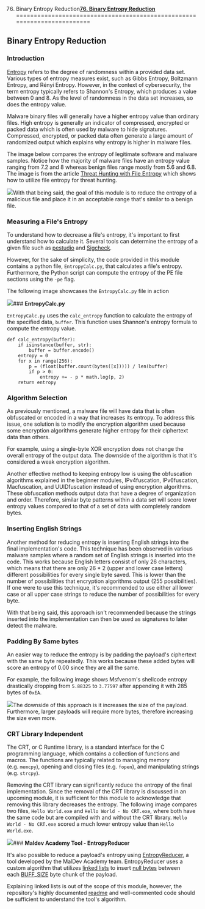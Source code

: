76. Binary Entropy Reduction[**76. Binary Entropy Reduction**](https://maldevacademy.com/modules/76)
========================================================================

**Binary Entropy Reduction**
----------------------------

### **Introduction**

[Entropy](https://en.wikipedia.org/wiki/Entropy_(information_theory)) refers to the degree of randomness within a provided data set. Various types of entropy measures exist, such as Gibbs Entropy, Boltzmann Entropy, and Rényi Entropy. However, in the context of cybersecurity, the term entropy typically refers to Shannon's Entropy, which produces a value between 0 and 8. As the level of randomness in the data set increases, so does the entropy value.

Malware binary files will generally have a higher entropy value than ordinary files. High entropy is generally an indicator of compressed, encrypted or packed data which is often used by malware to hide signatures. Compressed, encrypted, or packed data often generate a large amount of randomized output which explains why entropy is higher in malware files.

The image below compares the entropy of legitimate software and malware samples. Notice how the majority of malware files have an entropy value ranging from 7.2 and 8 whereas benign files range mostly from 5.6 and 6.8. The image is from the article [Threat Hunting with File Entropy](https://practicalsecurityanalytics.com/file-entropy/) which shows how to utilize file entropy for threat hunting.

[![](76%20Binary%20Entropy%20Reduction%20e582eb6f4c64486f9a656a5b9e9d993b/entropy-reduction-123023359-a3cbf186-3de6-4628-b920-1d7a8efdb169.png)](76%20Binary%20Entropy%20Reduction%20e582eb6f4c64486f9a656a5b9e9d993b/entropy-reduction-123023359-a3cbf186-3de6-4628-b920-1d7a8efdb169.png)With that being said, the goal of this module is to reduce the entropy of a malicious file and place it in an acceptable range that's similar to a benign file.

### **Measuring a File's Entropy**

To understand how to decrease a file's entropy, it's important to first understand how to calculate it. Several tools can determine the entropy of a given file such as [pestudio](https://www.winitor.com/download) and [Sigcheck](https://learn.microsoft.com/en-us/sysinternals/downloads/sigcheck).

However, for the sake of simplicity, the code provided in this module contains a python file, `EntropyCalc.py`, that calculates a file's entropy. Furthermore, the Python script can compute the entropy of the PE file sections using the `-pe` flag.

The following image showcases the `EntropyCalc.py` file in action

[![](76%20Binary%20Entropy%20Reduction%20e582eb6f4c64486f9a656a5b9e9d993b/entropy-reduction-223028955-48be70b5-ea5e-43ab-97fa-904c32dd00ea.png)](76%20Binary%20Entropy%20Reduction%20e582eb6f4c64486f9a656a5b9e9d993b/entropy-reduction-223028955-48be70b5-ea5e-43ab-97fa-904c32dd00ea.png)### **EntropyCalc.py**

`EntropyCalc.py` uses the `calc_entropy` function to calculate the entropy of the specified data, `buffer`. This function uses Shannon's entropy formula to compute the entropy value.


```
def calc_entropy(buffer):
    if isinstance(buffer, str):
        buffer = buffer.encode()
    entropy = 0
    for x in range(256):
        p = (float(buffer.count(bytes([x])))) / len(buffer)
        if p > 0:
            entropy += - p * math.log(p, 2)
    return entropy

```
### **Algorithm Selection**

As previously mentioned, a malware file will have data that is often obfuscated or encoded in a way that increases its entropy. To address this issue, one solution is to modify the encryption algorithm used because some encryption algorithms generate higher entropy for their ciphertext data than others.

For example, using a single-byte XOR encryption does not change the overall entropy of the output data. The downside of the algorithm is that it's considered a weak encryption algorithm.

Another effective method to keeping entropy low is using the obfuscation algorithms explained in the beginner modules, IPv4fuscation, IPv6fuscation, Macfuscation, and UUIDfuscation instead of using encryption algorithms. These obfuscation methods output data that have a degree of organization and order. Therefore, similar byte patterns within a data set will score lower entropy values compared to that of a set of data with completely random bytes.

### **Inserting English Strings**

Another method for reducing entropy is inserting English strings into the final implementation's code. This technique has been observed in various malware samples where a random set of English strings is inserted into the code. This works because English letters consist of only 26 characters, which means that there are only 26 \* 2 (upper and lower case letters) different possibilities for every single byte saved. This is lower than the number of possibilities that encryption algorithms output (255 possibilities). If one were to use this technique, it's recommended to use either all lower case or all upper case strings to reduce the number of possibilities for every byte.

With that being said, this approach isn't recommended because the strings inserted into the implementation can then be used as signatures to later detect the malware.

### **Padding By Same bytes**

An easier way to reduce the entropy is by padding the payload's ciphertext with the same byte repeatedly. This works because these added bytes will score an entropy of 0.00 since they are all the same.

For example, the following image shows Msfvenom's shellcode entropy drastically dropping from `5.88325` to `3.77597` after appending it with 285 bytes of `0xEA`.

[![](76%20Binary%20Entropy%20Reduction%20e582eb6f4c64486f9a656a5b9e9d993b/entropy-reduction-323049334-8251f557-fc19-4eb4-92e8-f2bfb45edfae.png)](76%20Binary%20Entropy%20Reduction%20e582eb6f4c64486f9a656a5b9e9d993b/entropy-reduction-323049334-8251f557-fc19-4eb4-92e8-f2bfb45edfae.png)The downside of this approach is it increases the size of the payload. Furthermore, larger payloads will require more bytes, therefore increasing the size even more.

### **CRT Library Independent**

The CRT, or C Runtime library, is a standard interface for the C programming language, which contains a collection of functions and macros. The functions are typically related to managing memory (e.g. `memcpy`), opening and closing files (e.g. `fopen`), and manipulating strings (e.g. `strcpy`).

Removing the CRT library can significantly reduce the entropy of the final implementation. Since the removal of the CRT library is discussed in an upcoming module, it is sufficient for this module to acknowledge that removing this library decreases the entropy. The following image compares two files, `Hello World.exe` and `Hello World - No CRT.exe`, where both have the same code but are compiled with and without the CRT library. `Hello World - No CRT.exe` scored a much lower entropy value than `Hello World.exe`.

[![](76%20Binary%20Entropy%20Reduction%20e582eb6f4c64486f9a656a5b9e9d993b/entropy-reduction-423140943-cb067a49-080a-465d-ba8a-d44941e56b60.png)](76%20Binary%20Entropy%20Reduction%20e582eb6f4c64486f9a656a5b9e9d993b/entropy-reduction-423140943-cb067a49-080a-465d-ba8a-d44941e56b60.png)### **Maldev Academy Tool - EntropyReducer**

It's also possible to reduce a payload's entropy using [EntropyReducer](https://github.com/Maldev-Academy/EntropyReducer), a tool developed by the MalDev Academy team. EntropyReducer uses a custom algorithm that utilizes [linked lists](https://www.learn-c.org/en/Linked_lists) to insert [null bytes](https://github.com/Maldev-Academy/EntropyReducer/blob/main/EntropyReducer/Common.h#L14) between each [BUFF\_SIZE](https://github.com/Maldev-Academy/EntropyReducer/blob/main/EntropyReducer/Common.h#L13) byte chunk of the payload.

Explaining linked lists is out of the scope of this module, however, the repository's highly documented [readme](https://github.com/Maldev-Academy/EntropyReducer/blob/main/README.md) and well-commented code should be sufficient to understand the tool's algorithm.

